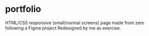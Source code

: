 # portfolio
HTML/CSS responsive (small/normal screens) page made from zero following a Figma project Redesigned by me as exercise.
